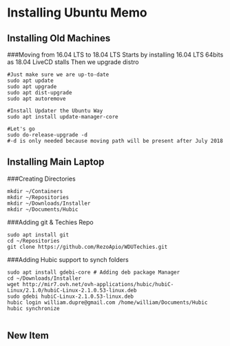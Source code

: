 
# Installing Ubuntu Memo

## Installing Old Machines 

###Moving from 16.04 LTS to 18.04 LTS
Starts by installing 16.04 LTS 64bits as 18.04 LiveCD stalls
Then we upgrade distro
```shell
#Just make sure we are up-to-date
sudo apt update 
sudo apt upgrade
sudo apt dist-upgrade
sudo apt autoremove

#Install Updater the Ubuntu Way
sudo apt install update-manager-core

#Let's go
sudo do-release-upgrade -d
#-d is only needed because moving path will be present after July 2018 

```

## Installing Main Laptop

###Creating Directories
```shell
mkdir ~/Containers
mkdir ~/Repositories
mkdir ~/Downloads/Installer
mkdir ~/Documents/Hubic

```
###Adding git & Techies Repo
```shell
sudo apt install git
cd ~/Repositories
git clone https://github.com/RezoApio/WDUTechies.git
```

###Adding Hubic support to synch folders
```shell
sudo apt install gdebi-core # Adding deb package Manager
cd ~/Downloads/Installer
wget http://mir7.ovh.net/ovh-applications/hubic/hubiC-Linux/2.1.0/hubiC-Linux-2.1.0.53-linux.deb
sudo gdebi hubiC-Linux-2.1.0.53-linux.deb
hubic login william.dupre@gmail.com /home/william/Documents/Hubic
hubic synchronize


```

## New Item

```shell


```

